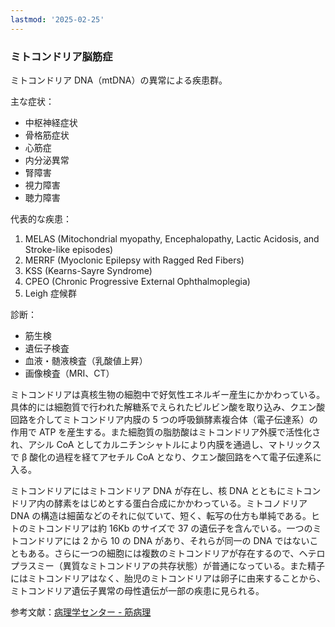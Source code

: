 ```yaml
---
lastmod: '2025-02-25'
---
```

### ミトコンドリア脳筋症

ミトコンドリア DNA（mtDNA）の異常による疾患群。

主な症状：

- 中枢神経症状
- 骨格筋症状
- 心筋症
- 内分泌異常
- 腎障害
- 視力障害
- 聴力障害

代表的な疾患：

1. MELAS (Mitochondrial myopathy, Encephalopathy, Lactic Acidosis, and Stroke-like episodes)
2. MERRF (Myoclonic Epilepsy with Ragged Red Fibers)
3. KSS (Kearns-Sayre Syndrome)
4. CPEO (Chronic Progressive External Ophthalmoplegia)
5. Leigh 症候群

診断：

- 筋生検
- 遺伝子検査
- 血液・髄液検査（乳酸値上昇）
- 画像検査（MRI、CT）

ミトコンドリアは真核生物の細胞中で好気性エネルギー産生にかかわっている。具体的には細胞質で行われた解糖系でえられたピルビン酸を取り込み、クエン酸回路を介してミトコンドリア内膜の 5 つの呼吸鎖酵素複合体（電子伝達系）の作用で ATP を産生する。また細胞質の脂肪酸はミトコンドリア外膜で活性化され、アシル CoA としてカルニチンシャトルにより内膜を通過し、マトリックスで β 酸化の過程を経てアセチル CoA となり、クエン酸回路をへて電子伝達系に入る。

ミトコンドリアにはミトコンドリア DNA が存在し、核 DNA とともにミトコンドリア内の酵素をはじめとする蛋白合成にかかわっている。ミトコノドリア DNA の構造は細菌などのそれに似ていて、短く、転写の仕方も単純である。ヒトのミトコンドリアは約 16Kb のサイズで 37 の遺伝子を含んでいる。一つのミトコンドリアには 2 から 10 の DNA があり、それらが同一の DNA ではないこともある。さらに一つの細胞には複数のミトコンドリアが存在するので、ヘテロプラスミー（異質なミトコンドリアの共存状態）が普通になっている。また精子にはミトコンドリアはなく、胎児のミトコンドリアは卵子に由来することから、ミトコンドリア遺伝子異常の母性遺伝が一部の疾患に見られる。

参考文献：[病理学センター - 筋病理](https://pathologycenter.jp/muscle/chapter6-3-1.html)
